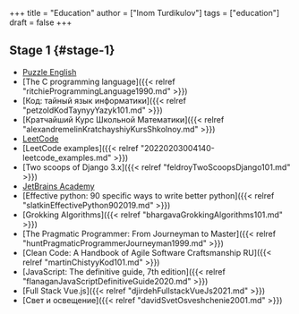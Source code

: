 +++
title = "Education"
author = ["Inom Turdikulov"]
tags = ["education"]
draft = false
+++

## Stage 1 {#stage-1}

-   [Puzzle English](https://puzzle-english.com/)
-   [The C programming language]({{< relref "ritchieProgrammingLanguage1990.md" >}})
-   [Код: тайный язык информатики]({{< relref "petzoldKodTaynyyYazyk101.md" >}})
-   [Кратчайший Курс Школьной Математики]({{< relref "alexandremelinKratchayshiyKursShkolnoy.md" >}})
-   [LeetCode](https://leetcode.com/)
-   [LeetCode examples]({{< relref "20220203004140-leetcode_examples.md" >}})
-   [Two scoops of Django 3.x]({{< relref "feldroyTwoScoopsDjango101.md" >}})
-   [JetBrains Academy](https://hyperskill.org/tracks)
-   [Effective python: 90 specific ways to write better python]({{< relref "slatkinEffectivePython902019.md" >}})
-   [Grokking Algorithms]({{< relref "bhargavaGrokkingAlgorithms101.md" >}})
-   [The Pragmatic Programmer: From Journeyman to Master]({{< relref "huntPragmaticProgrammerJourneyman1999.md" >}})
-   [Clean Code: A Handbook of Agile Software Craftsmanship RU]({{< relref "martinChistyyKod101.md" >}})
-   [JavaScript: The definitive guide, 7th edition]({{< relref "flanaganJavaScriptDefinitiveGuide2020.md" >}})
-   [Full Stack Vue.js]({{< relref "djirdehFullstackVueJs2021.md" >}})
-   [Свет и освещение]({{< relref "davidSvetOsveshchenie2001.md" >}})
